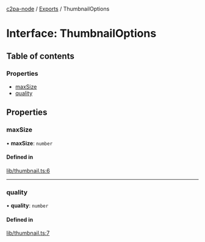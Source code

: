 [c2pa-node](../README.md) / [Exports](../modules.md) / ThumbnailOptions

# Interface: ThumbnailOptions

## Table of contents

### Properties

- [maxSize](ThumbnailOptions.md#maxsize)
- [quality](ThumbnailOptions.md#quality)

## Properties

### maxSize

• **maxSize**: `number`

#### Defined in

[lib/thumbnail.ts:6](https://github.com/contentauth/c2pa-node/blob/7225e97/js-src/lib/thumbnail.ts#L6)

___

### quality

• **quality**: `number`

#### Defined in

[lib/thumbnail.ts:7](https://github.com/contentauth/c2pa-node/blob/7225e97/js-src/lib/thumbnail.ts#L7)
